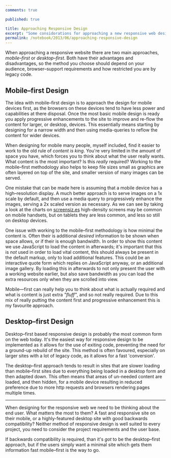 ```yaml
---
comments: true

published: true

title: Approaching Responsive Design
excerpt: "Some considorations for approaching a new responsive web design project"
permalink: /notebook/2013/06/approaching-responsive-design
---
```


When approaching a responsive website there are two main approaches, *mobile–first* or *desktop–first*.  Both have their advantages and disadvantages, so the method you choose should depend on your audience, browser–support requirements and how restricted you are by legacy code.

## Mobile–first Design

The idea with mobile–first design is to approach the design for mobile devices first, as the browsers on these devices tend to have less power and capabilities at there disposal.  Once the most basic mobile design is ready you apply progressive enhancements to the site to improve and re-flow the content for larger, or desktop, devices. This essentially means starting by designing for a narrow width and then using media-queries to reflow the content for wider devices.

When designing for mobile many people, myself included, find it easier to work to the old rule of *content is king*.  You're very limited in the amount of space you have, which forces you to think about what the user really wants. What content is the most important?  Is this *really* required?  Working to the mobile–first methodology also helps to keep file sizes small as graphics are often layered on top of the site, and smaller version of many images can be served.

One mistake that can be made here is assuming that a mobile device has a high–resolution display. A much better approach is to serve images on a 1x scale by default, and then use a media query to progressively enhance the images, serving a 2x scaled version as necessary. As we can see by taking a look at the charts on [screensiz.es][ss] high-density screens may be common on mobile handsets, but on tablets they are less common, and less so still on desktop devices.

One issue with working to the mobile–first methodology is how minimal the content is. Often their is additional *desired* information to be shown when space allows, or if their is enough bandwidth. In order to show this content we use JavaScript to load the content in afterwards; it's important that this is *not* used in order to load vital content, this should always be present in the default markup, only to load additional features. This could be an interactive quote form which replies on JavaScript anyway, or an additional image gallery. By loading this in afterwards to not only present the user with a working website earlier, but also save bandwidth as you can load the extra resources only when they are scrolled into view.

Mobile—first can really help you to think about what is actually required and what is content is just extra *"fluff"*, and so not really required. Due to this mix of really putting the content first and progressive enhancement this is my favourite approach.

## Desktop–first Design

Desktop–first based responsive design is probably the most common form on the web today. It's the easiest way for responsive design to be implemented as it allows for the use of exiting code, preventing the need for a ground-up rebuild of the site. This method is often favoured, especially on larger sites with a lot of legacy code, as it allows for a fast 'conversion'.

The desktop–first approach tends to result in sites that are slower loading than mobile–first sites due to everything being loaded in a desktop form and then adapted down. This often means that areas of un-needed content are loaded, and then hidden, for a mobile device resulting in reduced preference due to more http requests and browsers rendering pages multiple times.

---

When designing for the responsive web we need to be thinking about the end user. What matters the most to them?  A fast and responsive site on their mobile, or a highly-featured desktop site with good backwards compatibility?  Neither method of responsive design is well suited to every project, you need to consider the project requirements and the user base.

If backwards compatibility is required, than it's *got* to be the desktop–first approach, but if the users simply want a minimal site which gets them information fast mobile–first is the way to go.

[ss]: http://screensiz.es "Device screen size comparison charts"
